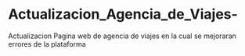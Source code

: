 # Actualizacion_Agencia_de_Viajes-
Actualizacion Pagina web de agencia de viajes en la cual se mejoraran errores de la plataforma 
